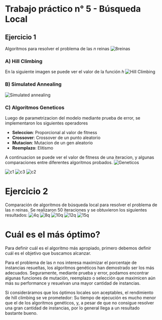 # Trabajo práctico n° 5 - Búsqueda Local

## Ejercicio 1
Algoritmos para resolver el problema de las $n$ reinas
![8reinas](code/plots/config_8_queens.png)

### A) Hill Climbing
En la siguiente imagen se puede ver el valor de la función $h$
![Hill Climbing](code/plots/hill_climbing.png)

### B) Simulated Annealing
![Simulated annealing](code/plots/simmulated_annealing.png)

### C) Algoritmos Geneticos
Luego de parametrizacion del modelo mediante prueba de error, se implementaron los siguientes operadores
- **Seleccion**: Proporcional al valor de fitness
- **Crossover**: Crossover de un punto aleatorio
- **Mutacion**: Mutacion de un gen aleatorio
- **Reemplazo**: Elitismo

A continuacion se puede ver el valor de fitness de una iteracion, y algunas comparaciones entre diferentes algoritmos probados.
![Geneticos](code/plots/genetic_15queens_200gens.png)

![c1](code/plots/compareGenetic_seleccion.png)
![c3](code/plots/compareGenetic_mutacion.png)
![c2](code/plots/compareGenetic_reemplazo.png)

# Ejercicio 2
Comparación de algoritmos de búsqueda local para resolver el problema de las $n$ reinas.
Se realizaron 50 iteraciones y se obtuvieron los siguientes resultados:
![4q](code/plots/multiplot_4.png)
![8q](code/plots/multiplot_8.png)
![10q](code/plots/multiplot_10.png)
![12q](code/plots/multiplot_12.png)
![15q](code/plots/multiplot_15.png)

# Cuál es el más óptimo?
Para definir cuál es el algoritmo más apropiado, primero debemos definir cuál es el objetivo que buscamos alcanzar.

Para el problema de las $n$ nos interesa maximizar el porcentaje de instancias resueltas, los algoritmos genéticos han demostrado ser los más adecuados. Seguramente, mediante prueba y error, podamos encontrar algunas funciones de mutación, reemplazo o selección que maximicen aún más su performance y resuelvan una mayor cantidad de instancias.

Si consideráramos que los óptimos locales son aceptables, el rendimiento de hill climbing se ve prometedor: Su tiempo de ejecución es mucho menor que el de los algoritmos genéticos, y, a pesar de que no consigue resolver una gran cantidad de instancias, por lo general llega a un resultado bastante bueno.